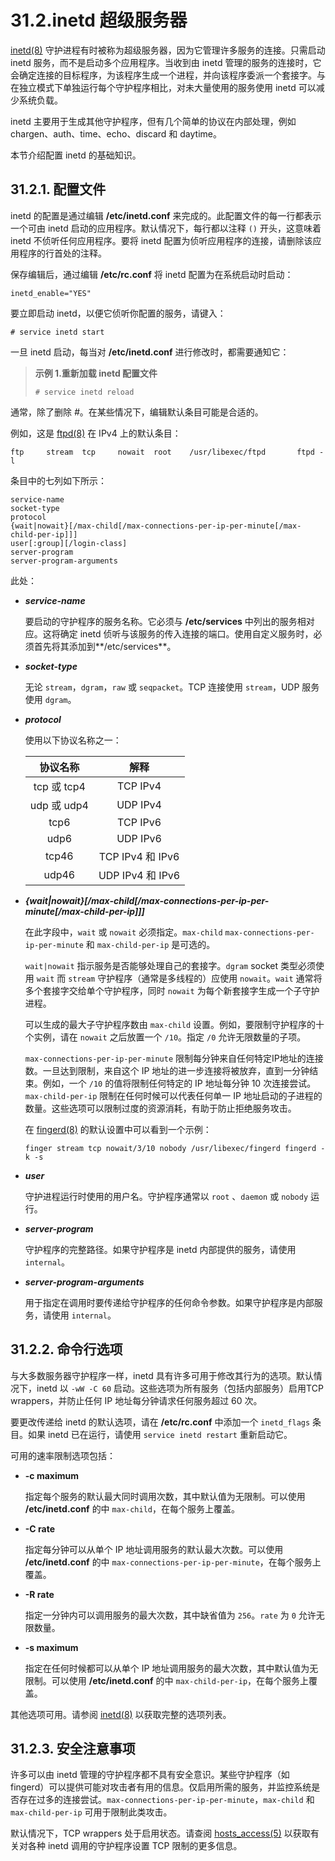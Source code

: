 # 31.2.inetd 超级服务器

[inetd(8)](https://www.freebsd.org/cgi/man.cgi?query=inetd\&sektion=8\&format=html) 守护进程有时被称为超级服务器，因为它管理许多服务的连接。只需启动 inetd 服务，而不是启动多个应用程序。当收到由 inetd 管理的服务的连接时，它会确定连接的目标程序，为该程序生成一个进程，并向该程序委派一个套接字。与在独立模式下单独运行每个守护程序相比，对未大量使用的服务使用 inetd 可以减少系统负载。

inetd 主要用于生成其他守护程序，但有几个简单的协议在内部处理，例如 chargen、auth、time、echo、discard 和 daytime。

本节介绍配置 inetd 的基础知识。

## 31.2.1. 配置文件

inetd 的配置是通过编辑 **/etc/inetd.conf** 来完成的。此配置文件的每一行都表示一个可由 inetd 启动的应用程序。默认情况下，每行都以注释 `()` 开头，这意味着 inetd 不侦听任何应用程序。要将 inetd 配置为侦听应用程序的连接，请删除该应用程序的行首处的注释。

保存编辑后，通过编辑 **/etc/rc.conf** 将 inetd 配置为在系统启动时启动：

```
inetd_enable="YES"
```

要立即启动 inetd，以便它侦听你配置的服务，请键入：

```
# service inetd start
```

一旦 inetd 启动，每当对 **/etc/inetd.conf** 进行修改时，都需要通知它：

> **示例 1.重新加载 inetd 配置文件**
>
> ```
> # service inetd reload
> ```

通常，除了删除 _#_。在某些情况下，编辑默认条目可能是合适的。

例如，这是 [ftpd(8)](https://www.freebsd.org/cgi/man.cgi?query=ftpd\&sektion=8\&format=html) 在 IPv4 上的默认条目：

```
ftp     stream  tcp     nowait  root    /usr/libexec/ftpd       ftpd -l
```

条目中的七列如下所示：

```
service-name
socket-type
protocol
{wait|nowait}[/max-child[/max-connections-per-ip-per-minute[/max-child-per-ip]]]
user[:group][/login-class]
server-program
server-program-arguments
```

此处：

*   _**service-name**_

    要启动的守护程序的服务名称。它必须与 **/etc/services** 中列出的服务相对应。这将确定 inetd 侦听与该服务的传入连接的端口。使用自定义服务时，必须首先将其添加到\*\*/etc/services\*\*。
*   _**socket-type**_

    无论 `stream`，`dgram`，`raw` 或 `seqpacket`。TCP 连接使用 `stream`，UDP 服务使用 `dgram`。
*   _**protocol**_

    使用以下协议名称之一：

    |    协议名称    |        解释       |
    | :--------: | :-------------: |
    | tcp 或 tcp4 |     TCP IPv4    |
    | udp 或 udp4 |     UDP IPv4    |
    |    tcp6    |     TCP IPv6    |
    |    udp6    |     UDP IPv6    |
    |    tcp46   | TCP IPv4 和 IPv6 |
    |    udp46   | UDP IPv4 和 IPv6 |
*   _**{wait|nowait}\[/max-child\[/max-connections-per-ip-per-minute\[/max-child-per-ip]]]**_

    在此字段中，`wait` 或 `nowait` 必须指定。`max-child` `max-connections-per-ip-per-minute` 和 `max-child-per-ip` 是可选的。

    `wait|nowait` 指示服务是否能够处理自己的套接字。`dgram` socket 类型必须使用 `wait` 而 `stream` 守护程序（通常是多线程的）应使用 `nowait`。`wait` 通常将多个套接字交给单个守护程序，同时 `nowait` 为每个新套接字生成一个子守护进程。

    可以生成的最大子守护程序数由 `max-child` 设置。例如，要限制守护程序的十个实例，请在 `nowait` 之后放置一个 `/10`。指定 `/0` 允许无限数量的子项。

    `max-connections-per-ip-per-minute` 限制每分钟来自任何特定IP地址的连接数。一旦达到限制，来自这个 IP 地址的进一步连接将被放弃，直到一分钟结束。例如，一个 `/10` 的值将限制任何特定的 IP 地址每分钟 10 次连接尝试。 `max-child-per-ip` 限制在任何时候可以代表任何单一 IP 地址启动的子进程的数量。这些选项可以限制过度的资源消耗，有助于防止拒绝服务攻击。

    在 [fingerd(8)](https://www.freebsd.org/cgi/man.cgi?query=fingerd\&sektion=8\&format=html) 的默认设置中可以看到一个示例：

    `finger stream tcp nowait/3/10 nobody /usr/libexec/fingerd fingerd -k -s`
*   _**user**_

    守护进程运行时使用的用户名。守护程序通常以 `root` 、`daemon` 或 `nobody` 运行。
*   _**server-program**_

    守护程序的完整路径。如果守护程序是 inetd 内部提供的服务，请使用`internal`。
*   _**server-program-arguments**_

    用于指定在调用时要传递给守护程序的任何命令参数。如果守护程序是内部服务，请使用 `internal`。

## 31.2.2. 命令行选项

与大多数服务器守护程序一样，inetd 具有许多可用于修改其行为的选项。默认情况下，inetd 以 `-wW -C 60` 启动。这些选项为所有服务（包括内部服务）启用TCP wrappers，并防止任何 IP 地址每分钟请求任何服务超过 60 次。

要更改传递给 inetd 的默认选项，请在 **/etc/rc.conf** 中添加一个 `inetd_flags` 条目。如果 inetd 已在运行，请使用 `service inetd restart` 重新启动它。

可用的速率限制选项包括：

*   **-c maximum**

    指定每个服务的默认最大同时调用次数，其中默认值为无限制。可以使用 **/etc/inetd.conf** 的中 `max-child`，在每个服务上覆盖。
*   **-C rate**

    指定每分钟可以从单个 IP 地址调用服务的默认最大次数。可以使用 **/etc/inetd.conf** 的中 `max-connections-per-ip-per-minute`，在每个服务上覆盖。
*   **-R rate**

    指定一分钟内可以调用服务的最大次数，其中缺省值为 `256`。`rate` 为 `0` 允许无限数量。
*   **-s maximum**

    指定在任何时候都可以从单个 IP 地址调用服务的最大次数，其中默认值为无限制。可以使用 **/etc/inetd.conf** 的中 `max-child-per-ip`，在每个服务上覆盖。

其他选项可用。请参阅 [inetd(8)](https://www.freebsd.org/cgi/man.cgi?query=inetd\&sektion=8\&format=html) 以获取完整的选项列表。

## 31.2.3. 安全注意事项

许多可以由 inetd 管理的守护程序都不具有安全意识。某些守护程序（如 fingerd）可以提供可能对攻击者有用的信息。仅启用所需的服务，并监控系统是否存在过多的连接尝试。`max-connections-per-ip-per-minute`，`max-child` 和 `max-child-per-ip` 可用于限制此类攻击。

默认情况下，TCP wrappers 处于启用状态。请查阅 [hosts\_access(5)](https://www.freebsd.org/cgi/man.cgi?query=hosts\_access\&sektion=5\&format=html) 以获取有关对各种 inetd 调用的守护程序设置 TCP 限制的更多信息。
